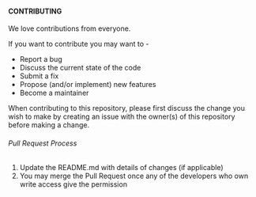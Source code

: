 #### CONTRIBUTING

We love contributions from everyone. 

If you want to contribute you may want to -
* Report a bug
* Discuss the current state of the code
* Submit a fix
* Propose (and/or implement) new features
* Become a maintainer

When contributing to this repository, please first discuss the change you wish to make by creating an issue with the owner(s) of this repository before making a change.


###### Pull Request Process

1. Update the README.md with details of changes (if applicable)
2. You may merge the Pull Request once any of the developers who own write access give the permission


